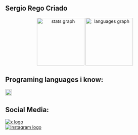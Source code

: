 ## Sergio Rego Criado

<div align="center">
    <img src="https://github-readme-stats.vercel.app/api?username=srego29&hide_title=true&hide_rank=false&show_icons=true&include_all_commits=false&count_private=true&disable_animations=false&theme=highcontrast&locale=en&hide_border=false" height="150" alt="stats graph"  />
    <img src="https://github-readme-stats.vercel.app/api/top-langs?username=srego29&locale=en&hide_title=false&layout=compact&card_width=320&langs_count=5&theme=highcontrast&hide_border=false" height="150" alt="languages graph"  />
</div>

## Programing languages i know:

<div aling="left">
<img src="https://cdn.jsdelivr.net/gh/devicons/devicon/icons/c/c-original.svg" height="20" alt="c logo"  />
<img width="12" />
</div>

## Social Media:

<div aling="left">
<a href="https://x.com/srego29" target="_blank">
    <img alt="x logo" src="https://img.shields.io/badge/Twitter-000000?style=for-the-badge&logo=x&logoColor=00ffff&link=https%3A%2F%2Fx.com%2Fsrego29">
</a>
 <br>
<a href="https://www.instagram.com/srego29" target="_blank">
    <img alt="instagram logo" src="https://img.shields.io/badge/Instagram-000000?style=for-the-badge&logo=instagram&logoColor=00ffff">
</a>
</div>


